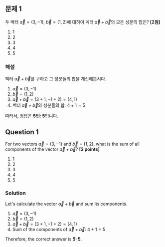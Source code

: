 
## 문제 1

두 벡터 $\vec{a} = (3, -1)$, $\vec{b} = (1, 2)$에 대하여 벡터 $\vec{a} + \vec{b}$의 모든 성분의 합은? **[2점]**

1. 1
2. 2
3. 3
4. 4
5. 5

### 해설

벡터 $\vec{a} + \vec{b}$를 구하고 그 성분들의 합을 계산해봅시다.

1. $\vec{a} = (3, -1)$
2. $\vec{b} = (1, 2)$
3. $\vec{a} + \vec{b} = (3+1, -1+2) = (4, 1)$
4. 벡터 $\vec{a} + \vec{b}$의 성분들의 합: $4 + 1 = 5$

따라서, 정답은 **5번: 5**입니다.

## Question 1

For two vectors $\vec{a} = (3, -1)$ and $\vec{b} = (1, 2)$, what is the sum of all components of the vector $\vec{a} + \vec{b}$? **[2 points]**

1. 1
2. 2
3. 3
4. 4
5. 5

### Solution

Let's calculate the vector $\vec{a} + \vec{b}$ and sum its components.

1. $\vec{a} = (3, -1)$
2. $\vec{b} = (1, 2)$
3. $\vec{a} + \vec{b} = (3+1, -1+2) = (4, 1)$
4. Sum of the components of $\vec{a} + \vec{b}$: $4 + 1 = 5$

Therefore, the correct answer is **5: 5**.